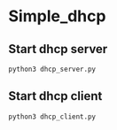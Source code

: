 # Simple_dhcp
## Start dhcp server
```
python3 dhcp_server.py
```
## Start dhcp client
```
python3 dhcp_client.py
```
